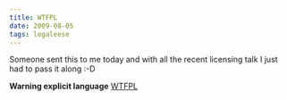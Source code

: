 ```yaml
---
title: WTFPL
date: 2009-08-05
tags: legaleese
---
```


Someone sent this to me today and with all the recent licensing talk I just had to pass it along :-D 

<b>Warning explicit language</b>
<a href="http://en.wikipedia.org/wiki/WTFPL">WTFPL</a>
